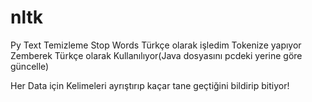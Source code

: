 # nltk
Py Text Temizleme
Stop Words Türkçe olarak işledim
Tokenize yapıyor
Zemberek Türkçe olarak Kullanılıyor(Java dosyasını pcdeki yerine göre güncelle)

Her Data için Kelimeleri ayrıştırıp kaçar tane geçtiğini bildirip bitiyor!
